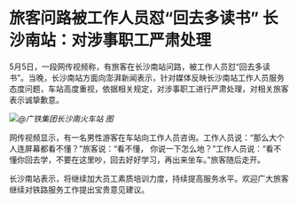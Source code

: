 # 旅客问路被工作人员怼“回去多读书” 长沙南站：对涉事职工严肃处理

5月5日，一段网传视频称，有旅客在长沙南站问路，被工作人员怼“回去多读书”。当晚，长沙南站方面向澎湃新闻表示，针对媒体反映长沙南站工作人员服务态度问题，车站高度重视，依据相关规定，对涉事职工进行严肃处理，对相关旅客表示诚挚歉意。

![](https://inews.gtimg.com/om_bt/Oh9Y3y3OHuxwDVwkTKFxBzW3zLc11Pdci70GmA3-PJnVoAA/1000)_@广铁集团长沙南火车站
图_

网传视频显示，有一名男性游客在车站向工作人员咨询。工作人员说：“那么大个人连屏幕都看不懂？”旅客说：“看不懂，
你说一下怎么地？”工作人员说：“看不懂你回去学，不要在这里吵，回去好好学习，再出来坐车。”旅客随后走开。

长沙南站表示，将继续加大员工素质培训力度，持续提高服务水平。欢迎广大旅客继续对铁路服务工作提出宝贵意见建议。

